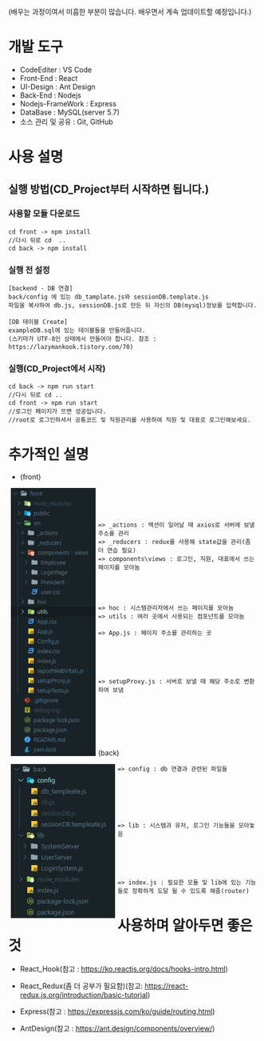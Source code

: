(배우는 과정이여서 미흡한 부분이 많습니다. 배우면서 계속 업데이트할 예정입니다.)
# 개발 도구
- CodeEditer : VS Code
- Front-End : React
- UI-Design : Ant Design
- Back-End : Nodejs
- Nodejs-FrameWork : Express
- DataBase : MySQL(server 5.7)
- 소스 관리 및 공유 : Git, GitHub

# 사용 설명
## 실행 방법(CD_Project부터 시작하면 됩니다.)
### 사용할 모듈 다운로드
```
cd front -> npm install
//다시 뒤로 cd  ..
cd back -> npm install
```
### 실행 전 설정
```
[backend - DB 연결]
back/config 에 있는 db_tamplate.js와 sessionDB.template.js
파일을 복사하여 db.js, sessionDB.js로 만든 뒤 자신의 DB(mysql)정보를 입력합니다.

[DB 테이블 Create]
exampleDB.sql에 있는 테이블들을 만들어줍니다.
(스키마가 UTF-8인 상태에서 만들어야 합니다. 참조 : https://lazymankook.tistory.com/70)
```
### 실행(CD_Project에서 시작)
```
cd back -> npm run start
//다시 뒤로 cd ..
cd front -> npm run start
//로그인 페이지가 뜨면 성공입니다.
//root로 로그인하셔서 공통코드 및 직원관리를 사용하여 직원 및 대표로 로그인해보세요.
```

# 추가적인 설명

- (front)

<img src='./images/front_description.PNG'  style="float: left;" hspace='5px' width='170px'> 

```




=> _actions : 액션이 일어날 때 axios로 서버에 보낼 주소를 관리
=> _reducers : redux를 사용해 state값을 관리(좀 더 연습 필요)
=> components\views : 로그인, 직원, 대표에서 쓰는 페이지를 모아놈




=> hoc : 시스템관리자에서 쓰는 페이지를 모아놈
=> utils : 여러 곳에서 사용되는 컴포넌트를 모아놈

=> App.js : 페이지 주소를 관리하는 곳





=> setupProxy.js : 서버로 보낼 때 해당 주소로 변환하여 보냄







```

- (back)

<img src='./images/back_description.PNG'  style="float: left;" hspace='5px'> 

```
=> config : db 연결과 관련된 파일들






=> lib : 시스템과 유저, 로그인 기능들을 모아놓음





=> index.js : 필요한 모듈 및 lib에 있는 기능들로 정확하게 도달 될 수 있도록 해줌(router)
```

# 사용하며 알아두면 좋은 것
- React_Hook(참고 : https://ko.reactjs.org/docs/hooks-intro.html)

- React_Redux(좀 더 공부가 필요함)(참고: https://react-redux.js.org/introduction/basic-tutorial)

- Express(참고 : https://expressjs.com/ko/guide/routing.html)

- AntDesign(참고 : https://ant.design/components/overview/)